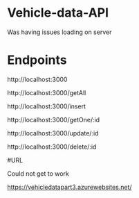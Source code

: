 # Vehicle-data-API

Was having issues loading on server
# Endpoints
http://localhost:3000

http://localhost:3000/getAll

http://localhost:3000/insert

http://localhost:3000/getOne/:id

http://localhost:3000/update/:id

http://localhost:3000/delete/:id

#URL

Could not get to work

https://vehicledatapart3.azurewebsites.net/
